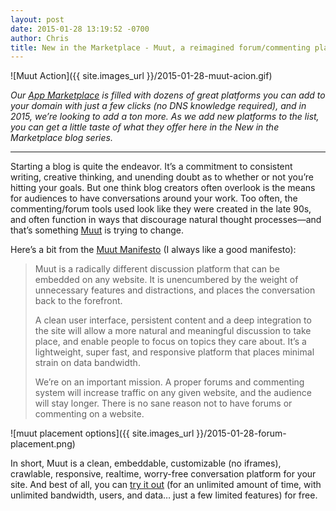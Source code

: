 ```yaml
---
layout: post
date: 2015-01-28 13:19:52 -0700
author: Chris
title: New in the Marketplace - Muut, a reimagined forum/commenting platform
---
```


<!-- excerpt -->

![Muut Action]({{ site.images_url }}/2015-01-28-muut-acion.gif)

*Our [App Marketplace](https://iwantmyname.com/services) is filled with dozens of great platforms you can add to your domain with just a few clicks (no DNS knowledge required), and in 2015, we’re looking to add a ton more. As we add new platforms to the list, you can get a little taste of what they offer here in the New in the Marketplace blog series.*

***

Starting a blog is quite the endeavor. It’s a commitment to consistent writing, creative thinking, and unending doubt as to whether or not you’re hitting your goals. But one think blog creators often overlook is the means for audiences to have conversations around your work. Too often, the commenting/forum tools used look like they were created in the late 90s, and often function in ways that discourage natural thought processes—and that’s something [Muut](https://iwantmyname.com/services/forum-hosting/muut) is trying to change. 

<!-- /excerpt -->

Here’s a bit from the [Muut Manifesto](https://muut.com/manifesto/) (I always like a good manifesto):

> Muut is a radically different discussion platform that can be embedded on any website. It is unencumbered by the weight of unnecessary features and distractions, and places the conversation back to the forefront.
>
>A clean user interface, persistent content and a deep integration to the site will allow a more natural and meaningful discussion to take place, and enable people to focus on topics they care about. It’s a lightweight, super fast, and responsive platform that places minimal strain on data bandwidth.
>
>We’re on an important mission. A proper forums and commenting system will increase traffic on any given website, and the audience will stay longer. There is no sane reason not to have forums or commenting on a website.

![muut placement options]({{ site.images_url }}/2015-01-28-forum-placement.png)

In short, Muut is a clean, embeddable, customizable (no iframes), crawlable, responsive, realtime, worry-free conversation platform for your site. And best of all, you can [try it out](https://muut.com/pricing/) (for an unlimited amount of time, with unlimited bandwidth, users, and data… just a few limited features) for free.



